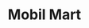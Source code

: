 ---
title: "Mobil Mart"
url: /carolina/mobil-mart-avenida-roberto-sanchez-vilella-avenida-campo-rico/
shop: convenience
---